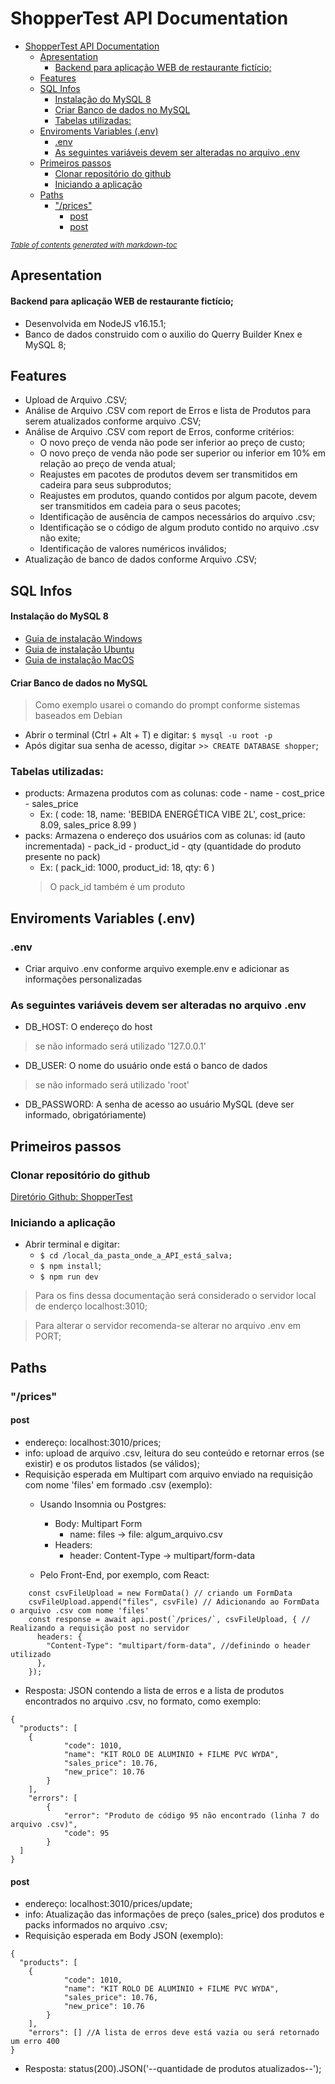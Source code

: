 # ShopperTest API Documentation

- [ShopperTest API Documentation](#shoppertest-api-documentation)
  - [Apresentation](#apresentation)
      - [Backend para aplicação WEB de restaurante fictício;](#backend-para-aplicação-web-de-restaurante-fictício)
  - [Features](#features)
  - [SQL Infos](#sql-infos)
      - [Instalação do MySQL 8](#instalação-do-mysql-8)
      - [Criar Banco de dados no MySQL](#criar-banco-de-dados-no-mysql)
    - [Tabelas utilizadas:](#tabelas-utilizadas)
  - [Enviroments Variables (.env)](#enviroments-variables-env)
    - [.env](#env)
    - [As seguintes variáveis devem ser alteradas no arquivo .env](#as-seguintes-variáveis-devem-ser-alteradas-no-arquivo-env)
  - [Primeiros passos](#primeiros-passos)
    - [Clonar repositório do github](#clonar-repositório-do-github)
    - [Iniciando a aplicação](#iniciando-a-aplicação)
  - [Paths](#paths)
    - ["/prices"](#prices)
      - [post](#post)
      - [post](#post-1)

<small><i><a href='http://ecotrust-canada.github.io/markdown-toc/'>Table of contents generated with markdown-toc</a></i></small>

## Apresentation
#### Backend para aplicação WEB de restaurante fictício;
- Desenvolvida em NodeJS v16.15.1;
- Banco de dados construido com o auxilio do Querry Builder Knex e MySQL 8;

## Features

- Upload de Arquivo .CSV;
- Análise de Arquivo .CSV com report de Erros e lista de Produtos para serem atualizados conforme arquivo .CSV;
- Análise de Arquivo .CSV com report de Erros, conforme critérios:
  - O novo preço de venda não pode ser inferior ao preço de custo;
  - O novo preço de venda não pode ser superior ou inferior em 10% em relação ao preço de venda atual;
  - Reajustes em pacotes de produtos devem ser transmitidos em cadeira para seus subprodutos;
  - Reajustes em produtos, quando contidos por algum pacote, devem ser transmitidos em cadeia para o seus pacotes;
  - Identificação de ausência de campos necessários do arquivo .csv;
  - Identificação se o código de algum produto contido no arquivo .csv não exite;
  - Identificação de valores numéricos inválidos;
- Atualização de banco de dados conforme Arquivo .CSV;

## SQL Infos

#### Instalação do MySQL 8

- [Guia de instalação Windows](https://www.alura.com.br/artigos/mysql-do-download-e-instalacao-ate-sua-primeira-tabela)
- [Guia de instalação Ubuntu](https://www.digitalocean.com/community/tutorials/how-to-install-mysql-on-ubuntu-20-04-pt)
- [Guia de instalação MacOS](https://medium.com/@viniciussantana_80882/instalando-mysql-em-um-mac-usando-homebrew-4a2d8d7dd1c9)

#### Criar Banco de dados no MySQL

> Como exemplo usarei o comando do prompt conforme sistemas baseados em Debian
- Abrir o terminal (Ctrl + Alt + T) e digitar: ```$ mysql -u root -p```
- Após digitar sua senha de acesso, digitar >```> CREATE DATABASE shopper```;

### Tabelas utilizadas:

- products: Armazena produtos com as colunas: code - name - cost_price - sales_price
  - Ex: ( code: 18, name: 'BEBIDA ENERGÉTICA VIBE 2L', cost_price: 8.09, sales_price 8.99 )
- packs: Armazena o endereço dos usuários com as colunas: id (auto incrementada) - pack_id - product_id - qty (quantidade do produto presente no pack)
  - Ex: ( pack_id: 1000, product_id: 18, qty: 6 )
  > O pack_id também é um produto
  
## Enviroments Variables (.env)

### .env

- Criar arquivo .env conforme arquivo exemple.env e adicionar as informações personalizadas

### As seguintes variáveis devem ser alteradas no arquivo .env

- DB_HOST: O endereço do host

> se não informado será utilizado '127.0.0.1'

- DB_USER: O nome do usuário onde está o banco de dados

> se não informado será utilizado 'root'

- DB_PASSWORD: A senha de acesso ao usuário MySQL (deve ser informado, obrigatóriamente)

## Primeiros passos

### Clonar repositório do github

[Diretório Github: ShopperTest](https://github.com/pedromsra/ShopperTest)

### Iniciando a aplicação

- Abrir terminal e digitar:
  - `$ cd /local_da_pasta_onde_a_API_está_salva;`
  - `$ npm install`;
  - `$ npm run dev`

> Para os fins dessa documentação será considerado o servidor local de enderço localhost:3010;

> Para alterar o servidor recomenda-se alterar no arquivo .env em PORT;


## Paths

### "/prices"

#### post

- endereço: localhost:3010/prices;
- info: upload de arquivo .csv, leitura do seu conteúdo e retornar erros (se existir) e os produtos listados (se válidos);
- Requisição esperada em Multipart com arquivo enviado na requisição com nome 'files' em formado .csv (exemplo):
  - Usando Insomnia ou Postgres:
    - Body: Multipart Form
      - name: files -> file: algum_arquivo.csv
    - Headers: 
      - header: Content-Type -> multipart/form-data

  - Pelo Front-End, por exemplo, com React:

```
    const csvFileUpload = new FormData() // criando um FormData
    csvFileUpload.append("files", csvFile) // Adicionando ao FormData o arquivo .csv com nome 'files'
    const response = await api.post(`/prices/`, csvFileUpload, { // Realizando a requisição post no servidor
      headers: {
        "Content-Type": "multipart/form-data", //definindo o header utilizado
      },
    });
```

- Resposta: JSON contendo a lista de erros e a lista de produtos encontrados no arquivo .csv, no formato, como exemplo:
  
```
{
  "products": [
    {
			"code": 1010,
			"name": "KIT ROLO DE ALUMINIO + FILME PVC WYDA",
			"sales_price": 10.76,
			"new_price": 10.76
		}
	],
	"errors": [
		{
			"error": "Produto de código 95 não encontrado (linha 7 do arquivo .csv)",
			"code": 95
		}
  ]
}
```

#### post

- endereço: localhost:3010/prices/update;
- info: Atualização das informações de preço (sales_price) dos produtos e packs informados no arquivo .csv;
- Requisição esperada em Body JSON (exemplo):

```
{
  "products": [
    {
			"code": 1010,
			"name": "KIT ROLO DE ALUMINIO + FILME PVC WYDA",
			"sales_price": 10.76,
			"new_price": 10.76
		}
	],
	"errors": [] //A lista de erros deve está vazia ou será retornado um erro 400
}
```

- Resposta: status(200).JSON('--quantidade de produtos atualizados--');